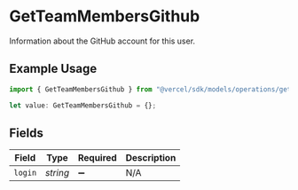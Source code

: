# GetTeamMembersGithub

Information about the GitHub account for this user.

## Example Usage

```typescript
import { GetTeamMembersGithub } from "@vercel/sdk/models/operations/getteammembers.js";

let value: GetTeamMembersGithub = {};
```

## Fields

| Field              | Type               | Required           | Description        |
| ------------------ | ------------------ | ------------------ | ------------------ |
| `login`            | *string*           | :heavy_minus_sign: | N/A                |